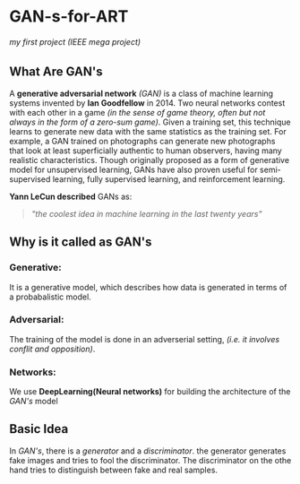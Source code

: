 # GAN-s-for-ART
###### my first project (IEEE mega project)

## What Are GAN's
A **generative adversarial network** *(GAN)* is a class of machine learning systems invented by **Ian Goodfellow** in 2014. Two neural networks contest with each other in a game *(in the sense of game theory, often but not always in the form of a zero-sum game)*. Given a training set, this technique learns to generate new data with the same statistics as the training set. For example, a GAN trained on photographs can generate new photographs that look at least superficially authentic to human observers, having many realistic characteristics. Though originally proposed as a form of generative model for unsupervised learning, GANs have also proven useful for semi-supervised learning, fully supervised learning, and reinforcement learning. 

**Yann LeCun described** GANs as:
> *"the coolest idea in machine learning in the last twenty years"*

## Why is it called as GAN's
### Generative:
It is a generative model, which describes how data is generated in terms of a probabalistic model.
### Adversarial:
The training of the model is done in an adverserial setting, *(i.e. it involves conflit and opposition)*.
### Networks:
We use **DeepLearning(Neural networks)** for building the architecture of the *GAN's* model

## Basic Idea
In *GAN's*, there is a *generator* and a *discriminator*. the generator generates fake images and tries to fool the discriminator. The discriminator on the othe hand tries to distinguish between fake and real samples.
